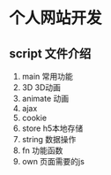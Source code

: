 # 个人网站开发

## script 文件介绍

1. main 常用功能
2. 3D 3D动画
3. animate 动画
4. ajax
5. cookie
6. store h5本地存储
7. string 数据操作
8. fn 功能函数
9. own 页面需要的js
